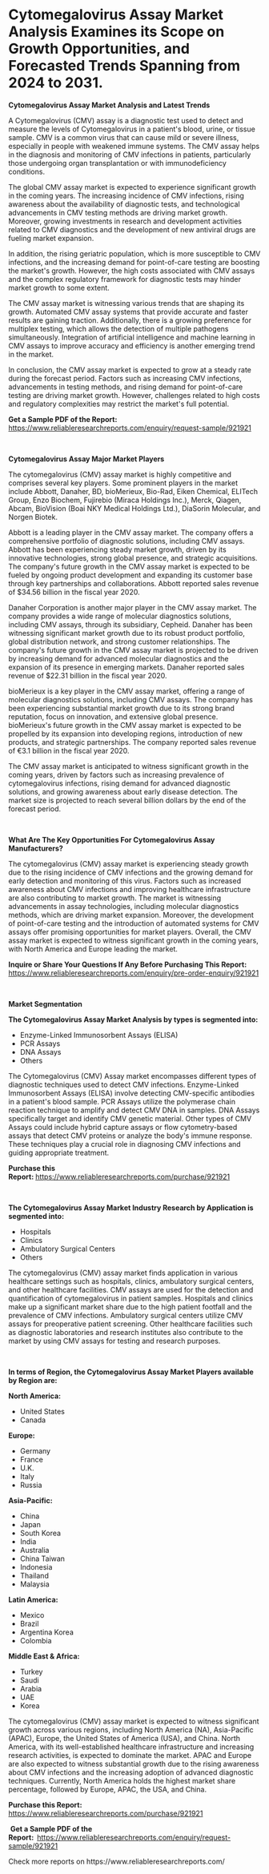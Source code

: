 <p><h1>Cytomegalovirus Assay Market Analysis Examines its Scope on Growth Opportunities, and Forecasted Trends Spanning from 2024 to 2031.</h1></p><p><strong>Cytomegalovirus Assay Market Analysis and Latest Trends</strong></p>
<p><p>A Cytomegalovirus (CMV) assay is a diagnostic test used to detect and measure the levels of Cytomegalovirus in a patient's blood, urine, or tissue sample. CMV is a common virus that can cause mild or severe illness, especially in people with weakened immune systems. The CMV assay helps in the diagnosis and monitoring of CMV infections in patients, particularly those undergoing organ transplantation or with immunodeficiency conditions.</p><p>The global CMV assay market is expected to experience significant growth in the coming years. The increasing incidence of CMV infections, rising awareness about the availability of diagnostic tests, and technological advancements in CMV testing methods are driving market growth. Moreover, growing investments in research and development activities related to CMV diagnostics and the development of new antiviral drugs are fueling market expansion.</p><p>In addition, the rising geriatric population, which is more susceptible to CMV infections, and the increasing demand for point-of-care testing are boosting the market's growth. However, the high costs associated with CMV assays and the complex regulatory framework for diagnostic tests may hinder market growth to some extent.</p><p>The CMV assay market is witnessing various trends that are shaping its growth. Automated CMV assay systems that provide accurate and faster results are gaining traction. Additionally, there is a growing preference for multiplex testing, which allows the detection of multiple pathogens simultaneously. Integration of artificial intelligence and machine learning in CMV assays to improve accuracy and efficiency is another emerging trend in the market.</p><p>In conclusion, the CMV assay market is expected to grow at a steady rate during the forecast period. Factors such as increasing CMV infections, advancements in testing methods, and rising demand for point-of-care testing are driving market growth. However, challenges related to high costs and regulatory complexities may restrict the market's full potential.</p></p>
<p><strong>Get a Sample PDF of the Report:&nbsp;</strong> <a href="https://www.reliableresearchreports.com/enquiry/request-sample/921921">https://www.reliableresearchreports.com/enquiry/request-sample/921921</a></p>
<p>&nbsp;</p>
<p><strong>Cytomegalovirus Assay Major Market Players</strong></p>
<p><p>The cytomegalovirus (CMV) assay market is highly competitive and comprises several key players. Some prominent players in the market include Abbott, Danaher, BD, bioMerieux, Bio-Rad, Eiken Chemical, ELITech Group, Enzo Biochem, Fujirebio (Miraca Holdings Inc.), Merck, Qiagen, Abcam, BioVision (Boai NKY Medical Holdings Ltd.), DiaSorin Molecular, and Norgen Biotek.</p><p>Abbott is a leading player in the CMV assay market. The company offers a comprehensive portfolio of diagnostic solutions, including CMV assays. Abbott has been experiencing steady market growth, driven by its innovative technologies, strong global presence, and strategic acquisitions. The company's future growth in the CMV assay market is expected to be fueled by ongoing product development and expanding its customer base through key partnerships and collaborations. Abbott reported sales revenue of $34.56 billion in the fiscal year 2020.</p><p>Danaher Corporation is another major player in the CMV assay market. The company provides a wide range of molecular diagnostics solutions, including CMV assays, through its subsidiary, Cepheid. Danaher has been witnessing significant market growth due to its robust product portfolio, global distribution network, and strong customer relationships. The company's future growth in the CMV assay market is projected to be driven by increasing demand for advanced molecular diagnostics and the expansion of its presence in emerging markets. Danaher reported sales revenue of $22.31 billion in the fiscal year 2020.</p><p>bioMerieux is a key player in the CMV assay market, offering a range of molecular diagnostics solutions, including CMV assays. The company has been experiencing substantial market growth due to its strong brand reputation, focus on innovation, and extensive global presence. bioMerieux's future growth in the CMV assay market is expected to be propelled by its expansion into developing regions, introduction of new products, and strategic partnerships. The company reported sales revenue of €3.1 billion in the fiscal year 2020.</p><p>The CMV assay market is anticipated to witness significant growth in the coming years, driven by factors such as increasing prevalence of cytomegalovirus infections, rising demand for advanced diagnostic solutions, and growing awareness about early disease detection. The market size is projected to reach several billion dollars by the end of the forecast period.</p></p>
<p>&nbsp;</p>
<p><strong>What Are The Key Opportunities For Cytomegalovirus Assay Manufacturers?</strong></p>
<p><p>The cytomegalovirus (CMV) assay market is experiencing steady growth due to the rising incidence of CMV infections and the growing demand for early detection and monitoring of this virus. Factors such as increased awareness about CMV infections and improving healthcare infrastructure are also contributing to market growth. The market is witnessing advancements in assay technologies, including molecular diagnostics methods, which are driving market expansion. Moreover, the development of point-of-care testing and the introduction of automated systems for CMV assays offer promising opportunities for market players. Overall, the CMV assay market is expected to witness significant growth in the coming years, with North America and Europe leading the market.</p></p>
<p><strong>Inquire or Share Your Questions If Any Before Purchasing This Report:</strong> <a href="https://www.reliableresearchreports.com/enquiry/pre-order-enquiry/921921">https://www.reliableresearchreports.com/enquiry/pre-order-enquiry/921921</a></p>
<p>&nbsp;</p>
<p><strong>Market Segmentation</strong></p>
<p><strong>The Cytomegalovirus Assay Market Analysis by types is segmented into:</strong></p>
<p><ul><li>Enzyme-Linked Immunosorbent Assays (ELISA)</li><li>PCR Assays</li><li>DNA Assays</li><li>Others</li></ul></p>
<p><p>The Cytomegalovirus (CMV) Assay market encompasses different types of diagnostic techniques used to detect CMV infections. Enzyme-Linked Immunosorbent Assays (ELISA) involve detecting CMV-specific antibodies in a patient's blood sample. PCR Assays utilize the polymerase chain reaction technique to amplify and detect CMV DNA in samples. DNA Assays specifically target and identify CMV genetic material. Other types of CMV Assays could include hybrid capture assays or flow cytometry-based assays that detect CMV proteins or analyze the body's immune response. These techniques play a crucial role in diagnosing CMV infections and guiding appropriate treatment.</p></p>
<p><strong>Purchase this Report:&nbsp;</strong><a href="https://www.reliableresearchreports.com/purchase/921921">https://www.reliableresearchreports.com/purchase/921921</a></p>
<p>&nbsp;</p>
<p><strong>The Cytomegalovirus Assay Market Industry Research by Application is segmented into:</strong></p>
<p><ul><li>Hospitals</li><li>Clinics</li><li>Ambulatory Surgical Centers</li><li>Others</li></ul></p>
<p><p>The cytomegalovirus (CMV) assay market finds application in various healthcare settings such as hospitals, clinics, ambulatory surgical centers, and other healthcare facilities. CMV assays are used for the detection and quantification of cytomegalovirus in patient samples. Hospitals and clinics make up a significant market share due to the high patient footfall and the prevalence of CMV infections. Ambulatory surgical centers utilize CMV assays for preoperative patient screening. Other healthcare facilities such as diagnostic laboratories and research institutes also contribute to the market by using CMV assays for testing and research purposes.</p></p>
<p>&nbsp;</p>
<p><strong>In terms of Region, the Cytomegalovirus Assay Market Players available by Region are:</strong></p>
<p>
    <p> <strong> North America: </strong>
        <ul>
            <li>United States</li>
            <li>Canada</li>
        </ul>
        </p> 
    <p> <strong> Europe: </strong>
        <ul>
            <li>Germany</li>
            <li>France</li>
            <li>U.K.</li>
            <li>Italy</li>
            <li>Russia</li>
        </ul>
        </p> 
    <p> <strong> Asia-Pacific: </strong>
        <ul>
            <li>China</li>
            <li>Japan</li>
            <li>South Korea</li>
            <li>India</li>
            <li>Australia</li>
            <li>China Taiwan</li>
            <li>Indonesia</li>
            <li>Thailand</li>
            <li>Malaysia</li>
        </ul>
        </p> 
    <p> <strong> Latin America: </strong>
        <ul>
            <li>Mexico</li>
            <li>Brazil</li>
            <li>Argentina Korea</li>
            <li>Colombia</li>
        </ul>
        </p> 
    <p> <strong> Middle East & Africa: </strong>
        <ul>
            <li>Turkey</li>
            <li>Saudi</li>
            <li>Arabia</li>
            <li>UAE</li>
            <li>Korea</li>
        </ul>
    </p>
    </p>
<p><p>The cytomegalovirus (CMV) assay market is expected to witness significant growth across various regions, including North America (NA), Asia-Pacific (APAC), Europe, the United States of America (USA), and China. North America, with its well-established healthcare infrastructure and increasing research activities, is expected to dominate the market. APAC and Europe are also expected to witness substantial growth due to the rising awareness about CMV infections and the increasing adoption of advanced diagnostic techniques. Currently, North America holds the highest market share percentage, followed by Europe, APAC, the USA, and China.</p></p>
<p><strong>Purchase this Report: </strong><a href="https://www.reliableresearchreports.com/purchase/921921">https://www.reliableresearchreports.com/purchase/921921</a></p>
<p>&nbsp;<strong>Get a Sample PDF of the Report:&nbsp;&nbsp;</strong><a href="https://www.reliableresearchreports.com/enquiry/request-sample/921921">https://www.reliableresearchreports.com/enquiry/request-sample/921921</a></p>
<p><strong></strong></p>
<p>Check more reports on https://www.reliableresearchreports.com/</p>